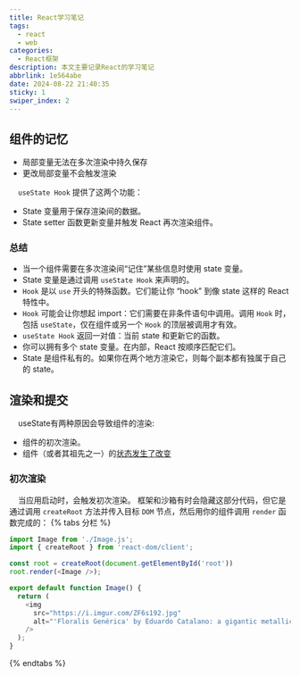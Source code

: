 ```yaml
---
title: React学习笔记
tags:
  - react
  - web
categories:
  - React框架
description: 本文主要记录React的学习笔记
abbrlink: 1e564abe
date: 2024-08-22 21:40:35
sticky: 1
swiper_index: 2
---
```


## 组件的记忆

- 局部变量无法在多次渲染中持久保存
- 更改局部变量不会触发渲染

&nbsp;&nbsp;&nbsp;&nbsp;`useState Hook` 提供了这两个功能：

- State 变量用于保存渲染间的数据。
- State setter 函数更新变量并触发 React 再次渲染组件。

### 总结

- 当一个组件需要在多次渲染间“记住”某些信息时使用 state 变量。
- State 变量是通过调用 `useState Hook` 来声明的。
- `Hook` 是以 `use` 开头的特殊函数。它们能让你 “hook” 到像 state 这样的 React 特性中。
- `Hook` 可能会让你想起 import：它们需要在非条件语句中调用。调用 `Hook` 时，包括 `useState`，仅在组件或另一个 `Hook` 的顶层被调用才有效。
- `useState Hook` 返回一对值：当前 state 和更新它的函数。
- 你可以拥有多个 state 变量。在内部，React 按顺序匹配它们。
- State 是组件私有的。如果你在两个地方渲染它，则每个副本都有独属于自己的 state。

## 渲染和提交

&nbsp;&nbsp;&nbsp;&nbsp;useState有两种原因会导致组件的渲染:

- 组件的初次渲染。
- 组件（或者其祖先之一）的[状态发生了改变](#)

### 初次渲染

&nbsp;&nbsp;&nbsp;&nbsp;当应用启动时，会触发初次渲染。 框架和沙箱有时会隐藏这部分代码，但它是通过调用 `createRoot` 方法并传入目标 `DOM` 节点，然后用你的组件调用 `render` 函数完成的：
{% tabs 分栏 %}

<!-- tab index.js -->

```JavaScript
import Image from './Image.js';
import { createRoot } from 'react-dom/client';

const root = createRoot(document.getElementById('root'))
root.render(<Image />);
```

<!-- endtab -->

<!-- tab Image.js -->

```JavaScript
export default function Image() {
  return (
    <img
      src="https://i.imgur.com/ZF6s192.jpg"
      alt="'Floralis Genérica' by Eduardo Catalano: a gigantic metallic flower sculpture with reflective petals"
    />
  );
}
```

<!-- endtab -->

{% endtabs %}
